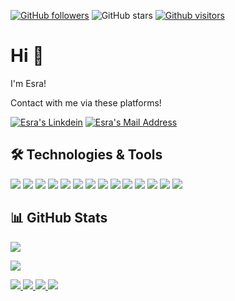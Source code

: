 [![GitHub followers](https://img.shields.io/github/followers/esrasnck?style=social)](https://github.com/esrasnck?tab=followers)
![GitHub stars](https://img.shields.io/github/stars/esrasnck?style=social)
[![Github visitors](https://visitor-badge.glitch.me/badge?page_id=esrasnck.visitor-badge)](https://GitHub.com/esrasnck/StrapDown.js/stargazers/)


# Hi 👋
I'm Esra!

Contact with me via these platforms!  

  <a href="https://www.linkedin.com/in/latife-esra-sancak-712922194/" target="_blank" rel="nofollow"><img alt="Esra's Linkdein" src="https://img.shields.io/badge/LinkedIn-0077B5?style=for-the-badge&logo=linkedin&logoColor=white" /></a>
  <a href="mailto:esrasancak@gmail.com" target="_blank" rel="nofollow"><img alt="Esra's Mail Address" src="https://img.shields.io/badge/Gmail-D14836?style=for-the-badge&logo=gmail&logoColor=white" /></a>

  
## 🛠 Technologies & Tools 

<img src="https://img.shields.io/badge/C%23-239120?style=for-the-badge&logo=c-sharp&logoColor=white"></img>
<img src="https://img.shields.io/badge/.NET-5C2D91?style=for-the-badge&logo=.net&logoColor=white"></img>
<img src="https://img.shields.io/badge/Java-ED8B00?style=for-the-badge&logo=java&logoColor=white%22%3E"></img>
<img src="https://img.shields.io/badge/Spring-6DB33F?style=for-the-badge&logo=spring&logoColor=white%22%3E"></img>
<img src="https://img.shields.io/badge/Angular-DD0031?style=for-the-badge&logo=angular&logoColor=white"></img>
<img src="https://img.shields.io/badge/Microsoft_SQL_Server-CC2927?style=for-the-badge&logo=microsoft-sql-server&logoColor=white"></img>
<img src="https://img.shields.io/badge/HTML5-E34F26?style=for-the-badge&logo=html5&logoColor=white"></img>
<img src="https://img.shields.io/badge/CSS3-1572B6?style=for-the-badge&logo=css3&logoColor=white"></img>
<img src="https://img.shields.io/badge/JavaScript-323330?style=for-the-badge&logo=javascript&logoColor=F7DF1E"></img>
<img src="https://img.shields.io/badge/TypeScript-007ACC?style=for-the-badge&logo=typescript&logoColor=white"></img>
<img src="https://img.shields.io/badge/Bootstrap-563D7C?style=for-the-badge&logo=bootstrap&logoColor=white"></img>
<img src="https://img.shields.io/badge/jQuery-0769AD?style=for-the-badge&logo=jquery&logoColor=white"></img>
<img src="https://img.shields.io/badge/React-20232A?style=for-the-badge&logo=react&logoColor=61DAFB"></img>
<img src="https://img.shields.io/badge/GitHub-100000?style=for-the-badge&logo=github&logoColor=white"></img>


## 📊 GitHub Stats

<p align="center">
  <p>
    <img src="https://github-readme-stats.vercel.app/api?username=esrasnck&count_private=true&show_icons=true&theme=light">
</p>
  <p>
  <img src="https://github-readme-stats.vercel.app/api/top-langs/?username=esrasnck&hide=python&layout=compact&show_icons=true&theme=light">
  </p>
    <a href="https://github.com/esrasnck/ReCapCarRental">
    <img src="https://github-readme-stats.vercel.app/api/pin?username=esrasnck&repo=ReCapCarRental&show_icons=true&theme=light"</img>
  </a>
  <a href="https://github.com/esrasnck/carRentalFrontendv2">
    <img src="https://github-readme-stats.vercel.app/api/pin?username=esrasnck&repo=carRentalFrontendv2&show_icons=true&theme=light"</img>
  </a>
    <a href="https://github.com/esrasnck/FinalProject">
    <img src="https://github-readme-stats.vercel.app/api/pin?username=esrasnck&repo=FinalProject&show_icons=true&theme=light"</img>
  </a>
  </a>
    <a href="https://github.com/esrasnck/FinalProject">
    <img src="https://github-readme-stats.vercel.app/api/pin?username=esrasnck&repo=AngularNortwind&show_icons=true&theme=light"</img>
  </a>

</p>



